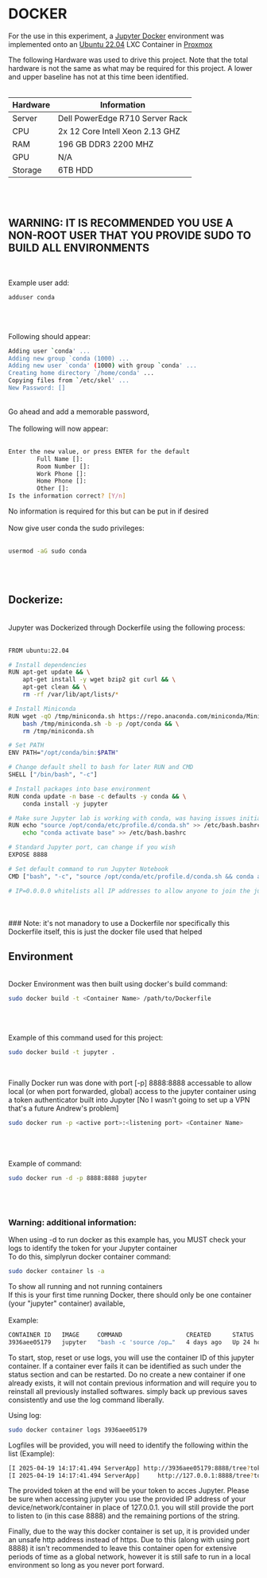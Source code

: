 # DOCKER

For the use in this experiment, a [Jupyter Docker](https://jupyter-docker-stacks.readthedocs.io/en/latest/) environment was implemented onto an [Ubuntu 22.04](https://www.proxmox.com/en/) LXC Container in [Proxmox](https://www.proxmox.com/en/)

<p>
The following Hardware was used to drive this project. Note that the total hardware is not the same as what may be required for this project. A lower and upper baseline has not at this time been identified.
<br >
<br >

|Hardware|Information|
| ------ | ------ |
|Server|Dell PowerEdge R710 Server Rack|
|CPU|2x 12 Core Intell Xeon 2.13 GHZ|
|RAM|196 GB DDR3 2200 MHZ|
|GPU|N/A|
|Storage|6TB HDD|

  <br >
  <br >
</p>


 ## WARNING: IT IS RECOMMENDED YOU USE A NON-ROOT USER THAT YOU PROVIDE SUDO TO BUILD ALL ENVIRONMENTS
<p>
  <br>
  
Example user add:
```sh
adduser conda
```
<br >
<br >

Following should appear:
<br >

```sh
Adding user `conda' ...
Adding new group `conda (1000) ...
Adding new user `conda' (1000) with group `conda' ...
Creating home directory `/home/conda' ...
Copying files from `/etc/skel' ...
New Password: []
```
<br >
Go ahead and add a memorable password, 
<br >
<br >
The following will now appear:
<br >
<br >

```sh
Enter the new value, or press ENTER for the default
        Full Name []: 
        Room Number []: 
        Work Phone []: 
        Home Phone []: 
        Other []: 
Is the information correct? [Y/n]
```

No information is required for this but can be put in if desired
<br >
<br >
Now give user conda the sudo privileges:
<br >
<br >
```sh
usermod -aG sudo conda
```
<br >
<br >
</p>

 ## Dockerize:

<p>
<br >
Jupyter was Dockerized through Dockerfile using the following process:
  <br >
   <br > 

```sh
FROM ubuntu:22.04

# Install dependencies
RUN apt-get update && \
    apt-get install -y wget bzip2 git curl && \
    apt-get clean && \
    rm -rf /var/lib/apt/lists/*

# Install Miniconda
RUN wget -qO /tmp/miniconda.sh https://repo.anaconda.com/miniconda/Miniconda3-latest-Linux-x86_64.sh && \
    bash /tmp/miniconda.sh -b -p /opt/conda && \
    rm /tmp/miniconda.sh

# Set PATH
ENV PATH="/opt/conda/bin:$PATH"

# Change default shell to bash for later RUN and CMD
SHELL ["/bin/bash", "-c"]

# Install packages into base environment
RUN conda update -n base -c defaults -y conda && \
    conda install -y jupyter

# Make sure Jupyter lab is working with conda, was having issues initializing conda base
RUN echo "source /opt/conda/etc/profile.d/conda.sh" >> /etc/bash.bashrc && \
    echo "conda activate base" >> /etc/bash.bashrc

# Standard Jupyter port, can change if you wish
EXPOSE 8888

# Set default command to run Jupyter Notebook
CMD ["bash", "-c", "source /opt/conda/etc/profile.d/conda.sh && conda activate base && jupyter notebook --ip=0.0.0.0 --allow-root"]

# IP=0.0.0.0 whitelists all IP addresses to allow anyone to join the jupyter notebook
```
<br >
<br >
### Note:
it's not manadory to use a Dockerfile nor specifically this Dockerfile itself, this is just the docker file used that helped 

</p>


## Environment
<p>
<br >
Docker Environment was then built using docker's build command:

  <br >

```sh
sudo docker build -t <Container Name> /path/to/Dockerfile
```
<br >
   <br > 
</p>

Example of this command used for this project:

```sh
sudo docker build -t jupyter .
```

<p>
  <br >

Finally Docker run was done with port [-p] 8888:8888 accessable to allow local (or when port forwarded, global) access to the jupyter container using a token authenticator built into Jupyter [No I wasn't going to set up a VPN that's a future Andrew's problem]

```sh
sudo docker run -p <active port>:<listening port> <Container Name>
```
<br > 
<br >
   <br > 
Example of command:
<br > 

```sh
sudo docker run -d -p 8888:8888 jupyter
```

<br >
<br >
</p>

### Warning: additional information: 

<p>
  
When using -d to run docker as this example has, you MUST check your logs to identify the token for your Jupyter container
<br >
To do this, simplyrun docker container command:

```sh
sudo docker container ls -a
```
To show all running and not running containers
<br >
If this is your first time running Docker, there should only be one container (your "jupyter" container) available, 
<br >
<br >
Example:
<br >
```sh
CONTAINER ID   IMAGE     COMMAND                  CREATED      STATUS        PORTS                                         NAMES
3936aee05179   jupyter   "bash -c 'source /op…"   4 days ago   Up 24 hours   0.0.0.0:8888->8888/tcp, [::]:8888->8888/tcp   hardcore_allen
```

To start, stop, reset or use logs, you will use the container ID of this jupyter container. If a container ever fails it can be identified as such under the status section and can be restarted. Do no create a new container if one already exists, it will not contain previous information and will require you to reinstall all previously installed softwares. simply back up previous saves consistently and use the log command liberally.

Using log:

```sh
sudo docker container logs 3936aee05179
```

Logfiles will be provided, you will need to identify the following within the list (Example):

```sh
[I 2025-04-19 14:17:41.494 ServerApp] http://3936aee05179:8888/tree?token=cb712a3c5c689af38a240f31e5f28b16671705a8d16657fe
[I 2025-04-19 14:17:41.494 ServerApp]     http://127.0.0.1:8888/tree?token=cb712a3c5c689af38a240f31e5f28b16671705a8d16657fe
```

The provided token at the end will be your token to acces Jupyter. Please be sure when accessing jupyter you use the provided IP address of your device/network/container in place of 127.0.0.1. you will still provide the port to listen to (in this case 8888) and the remaining portions of the string. 

Finally, due to the way this docker container is set up, it is provided under an unsafe http address instead of https. Due to this (along with using port 8888) it isn't recommended to leave this container open for extensive periods of time as a global network, however it is still safe to run in a local environment so long as you never port forward.
</p>

